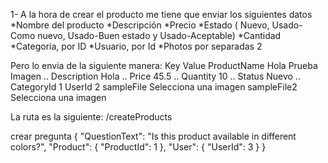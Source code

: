 1- A la hora de crear el producto me tiene que enviar los siguientes datos
*Nombre del producto
*Descripción 
*Precio
*Estado ( Nuevo, Usado-Como nuevo, Usado-Buen estado y Usado-Aceptable)
*Cantidad
*Categoria, por ID
*Usuario, por Id
*Photos por separadas 2

Pero lo envia de la siguiente manera:
Key                     Value
ProductName             Hola Prueba Imagen  ..
Description             Hola                ..
Price                   45.5                ..
Quantity                10                  .. 
Status                  Nuevo               ..
CategoryId              1
UserId                  2
sampleFile              Selecciona una imagen
sampleFile2             Selecciona una imagen


La ruta es la siguiente: /createProducts




crear pregunta
{
  "QuestionText": "Is this product available in different colors?",
  "Product": {
    "ProductId": 1
  },
  "User": {
    "UserId": 3
  }
}



